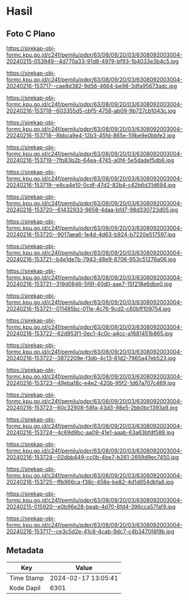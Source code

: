 # Hasil

## Foto C Plano

https://sirekap-obj-formc.kpu.go.id/c24f/pemilu/pdpr/63/08/09/20/03/6308092003004-20240215-053949--4d770a33-91d8-4979-bf93-1b4033e3b4c5.jpg

https://sirekap-obj-formc.kpu.go.id/c24f/pemilu/pdpr/63/08/09/20/03/6308092003004-20240216-153717--cae8d382-9d56-4664-be98-3dfa95673adc.jpg

https://sirekap-obj-formc.kpu.go.id/c24f/pemilu/pdpr/63/08/09/20/03/6308092003004-20240216-153718--603355d5-cbf5-4758-ab09-9b727cb1043c.jpg

https://sirekap-obj-formc.kpu.go.id/c24f/pemilu/pdpr/63/08/09/20/03/6308092003004-20240216-153718--8bbca9e4-12b3-45fd-865e-59be9e0bbfe2.jpg

https://sirekap-obj-formc.kpu.go.id/c24f/pemilu/pdpr/63/08/09/20/03/6308092003004-20240216-153719--7fb83b2b-64ea-4745-a0f4-5e5dadef5db6.jpg

https://sirekap-obj-formc.kpu.go.id/c24f/pemilu/pdpr/63/08/09/20/03/6308092003004-20240216-153719--e6ca4e10-0cdf-47d2-82b4-c42b6d31d694.jpg

https://sirekap-obj-formc.kpu.go.id/c24f/pemilu/pdpr/63/08/09/20/03/6308092003004-20240216-153720--61432933-9658-4daa-bfd7-98d330723d05.jpg

https://sirekap-obj-formc.kpu.go.id/c24f/pemilu/pdpr/63/08/09/20/03/6308092003004-20240216-153720--9017aea6-1e4d-4d63-b924-b7220e517597.jpg

https://sirekap-obj-formc.kpu.go.id/c24f/pemilu/pdpr/63/08/09/20/03/6308092003004-20240216-153721--b4e1de7b-7943-48e9-8706-953c51276a06.jpg

https://sirekap-obj-formc.kpu.go.id/c24f/pemilu/pdpr/63/08/09/20/03/6308092003004-20240216-153721--319d0846-5f6f-40d0-aae7-15f218e6dbe0.jpg

https://sirekap-obj-formc.kpu.go.id/c24f/pemilu/pdpr/63/08/09/20/03/6308092003004-20240216-153721--011485bc-011e-4c76-9cd2-c80bff109754.jpg

https://sirekap-obj-formc.kpu.go.id/c24f/pemilu/pdpr/63/08/09/20/03/6308092003004-20240216-153722--62d953f1-0ec1-4c0c-a4cc-a1681451b865.jpg

https://sirekap-obj-formc.kpu.go.id/c24f/pemilu/pdpr/63/08/09/20/03/6308092003004-20240216-153722--3872209e-f3db-4c13-81d2-7965a47eb523.jpg

https://sirekap-obj-formc.kpu.go.id/c24f/pemilu/pdpr/63/08/09/20/03/6308092003004-20240216-153723--49eba18c-e4e2-420b-95f2-1d67a707c469.jpg

https://sirekap-obj-formc.kpu.go.id/c24f/pemilu/pdpr/63/08/09/20/03/6308092003004-20240216-153723--60c32908-58fa-43d3-98e5-2bb0bc1393a9.jpg

https://sirekap-obj-formc.kpu.go.id/c24f/pemilu/pdpr/63/08/09/20/03/6308092003004-20240216-153724--4c69d9bc-aa09-41e1-aaab-63a63bfdf588.jpg

https://sirekap-obj-formc.kpu.go.id/c24f/pemilu/pdpr/63/08/09/20/03/6308092003004-20240216-153724--02dbb449-cc0b-4be7-b261-2659d9ec7450.jpg

https://sirekap-obj-formc.kpu.go.id/c24f/pemilu/pdpr/63/08/09/20/03/6308092003004-20240216-153725--ffb966ca-f38c-458e-be82-4d1d654dbfa8.jpg

https://sirekap-obj-formc.kpu.go.id/c24f/pemilu/pdpr/63/08/09/20/03/6308092003004-20240215-015920--e0b96e28-beab-4d70-8fd4-396cca57faf9.jpg

https://sirekap-obj-formc.kpu.go.id/c24f/pemilu/pdpr/63/08/09/20/03/6308092003004-20240216-153717--ce3c5d2e-41c8-4cab-9dc7-c4b3470f4f9b.jpg


## Metadata

| Key        | Value               |
| ---------- | ------------------- |
| Time Stamp | 2024-02-17 13:05:41 |
| Kode Dapil | 6301                |



